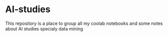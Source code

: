 # AI-studies
This repository is a place to group all my coolab notebooks and some notes about AI studies specialy data mining
